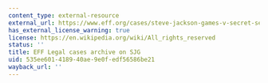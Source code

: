 ```yaml
---
content_type: external-resource
external_url: https://www.eff.org/cases/steve-jackson-games-v-secret-service-case-archive
has_external_license_warning: true
license: https://en.wikipedia.org/wiki/All_rights_reserved
status: ''
title: EFF Legal cases archive on SJG
uid: 535ee601-4189-40ae-9e0f-edf56586be21
wayback_url: ''
---
```

